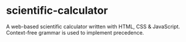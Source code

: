 # scientific-calculator
A web-based scientific calculator written with HTML, CSS &amp; JavaScript. Context-free grammar is used to implement precedence.
